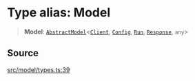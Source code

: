 # Type alias: Model

> **Model**: [`AbstractModel`](../../../../../classes/AbstractModel.md)\<[`Client`](Client.md), [`Config`](../interfaces/Config.md), [`Run`](../interfaces/Run.md), [`Response`](../interfaces/Response.md), `any`\>

## Source

[src/model/types.ts:39](https://github.com/dexaai/llm-tools/blob/2a387dc/src/model/types.ts#L39)

